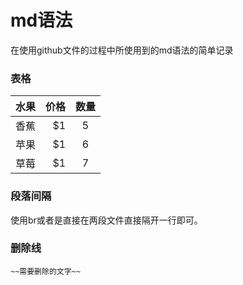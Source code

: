 # md语法
在使用github文件的过程中所使用到的md语法的简单记录

### 表格

| 水果        | 价格    |  数量  |
| --------   | -----:   | :----: |
| 香蕉        | $1      |   5    |
| 苹果        | $1      |   6    |
| 草莓        | $1      |   7    |

 
### 段落间隔
使用br或者是直接在两段文件直接隔开一行即可。
### 删除线
```
~~需要删除的文字~~
```
